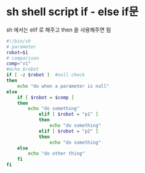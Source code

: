 # sh shell script if - else if문 

sh 에서는 elif 로 해주고 then 을 사용해주면 됨

```sh
#!/bin/sh
# parameter
robot=$1  
# comparison
comp="v1"
#echo $robot
if [ -z $robot ]  #null check
then 
	echo "do when a parameter is null"
else
	if [ $robot = $comp ]
	then 
		echo "do something"
			elif [ $robot = "p1" ]
			then
				echo "do something"
			elif [ $robot = "p2" ]
			then
				echo "do something"
	else
		echo "do other thing"
	fi
fi
```